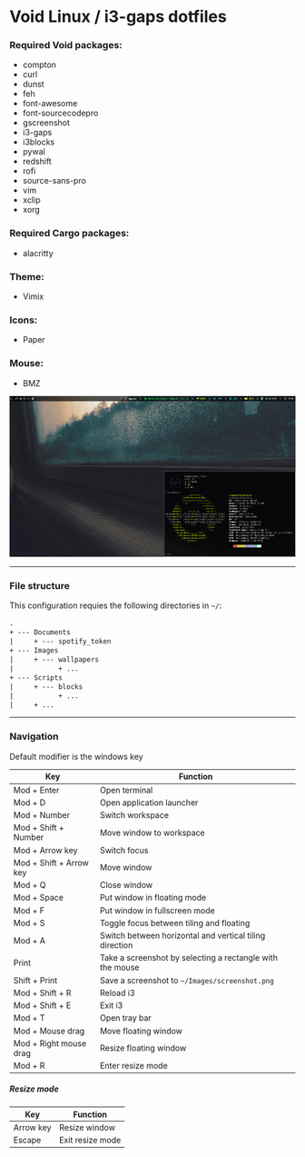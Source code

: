 # Void Linux / i3-gaps dotfiles

### Required Void packages:
* compton
* curl
* dunst
* feh
* font-awesome
* font-sourcecodepro
* gscreenshot
* i3-gaps
* i3blocks
* pywal
* redshift
* rofi
* source-sans-pro
* vim
* xclip
* xorg

### Required Cargo packages:
* alacritty

### Theme:
* Vimix

### Icons:
* Paper

### Mouse:
* BMZ

![Screenshot](screenshot.jpg)

---

### File structure
This configuration requies the following directories in `~/`:
```
.
+ --- Documents
|     + --- spotify_token
+ --- Images
|     + --- wallpapers
|           + ...
+ --- Scripts
|     + --- blocks
|           + ...
|     + ...
```

---

### Navigation
Default modifier is the windows key

|Key|Function|
|---|---|
|Mod + Enter|Open terminal|
|Mod + D|Open application launcher|
|Mod + Number|Switch workspace|
|Mod + Shift + Number|Move window to workspace|
|Mod + Arrow key|Switch focus|
|Mod + Shift + Arrow key|Move window|
|Mod + Q|Close window|
|Mod + Space|Put window in floating mode|
|Mod + F|Put window in fullscreen mode|
|Mod + S|Toggle focus between tiling and floating|
|Mod + A|Switch between horizontal and vertical tiling direction|
|Print|Take a screenshot by selecting a rectangle with the mouse|
|Shift + Print|Save a screenshot to `~/Images/screenshot.png`|
|Mod + Shift + R|Reload i3|
|Mod + Shift + E|Exit i3|
|Mod + T|Open tray bar|
|Mod + Mouse drag|Move floating window|
|Mod + Right mouse drag|Resize floating window|
|Mod + R|Enter resize mode|

##### Resize mode
|Key|Function|
|---|---|
|Arrow key|Resize window|
|Escape|Exit resize mode|
